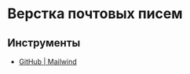 # Верстка почтовых писем

## Инструменты

- [GitHub | Mailwind](https://github.com/soheilpro/mailwind)
